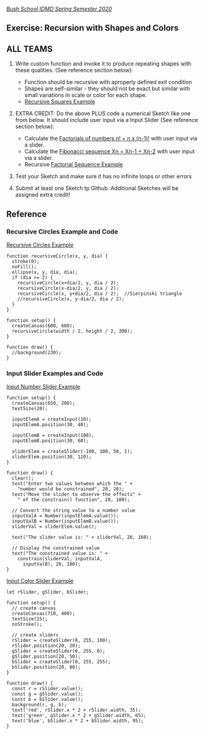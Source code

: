 
[_Bush School IDMD Spring Semester 2020_](https://chandrunarayan.github.io/idmd/)

## Exercise: Recursion with Shapes and Colors


## ALL TEAMS

1. Write custom function and invoke it to produce repeating shapes with these qualities. (See reference section below):
    * Function should be recursive with aproperly defined exit condition
    * Shapes are self-similar - they should not be exact but similar with small variations in scale or color for each shape.
    * [Recursive Squares Example](../code/recursiveSquares)

1. EXTRA CREDIT: Do the above PLUS code a numerical Sketch like one from below. It should include user input via a Input Slider (See reference section below):
    * Calculate the [Factorials of numbers n! = n x (n-1)!](https://www.mathsisfun.com/numbers/factorial.html) with user input via a slider.  
    * Calculate the [Fibonacci sequence Xn = Xn-1 + Xn-2](https://www.mathsisfun.com/numbers/fibonacci-sequence.html) with user input via a slider.  
    * Recursive [Factorial Sequence Example](../code/factorialNums/)

1. Test your Sketch and make sure it has no infinite loops or other errors
1. Submit at least one Sketch tp Github.  Additional Sketches will be assigned extra credit! 

## Reference
### Recursive Circles Example and Code
[Recursive Circles Example](../code/recursiveCircles)
````
function recursiveCircle(x, y, dia) {
  stroke(0);
  noFill();
  ellipse(x, y, dia, dia);
  if (dia >= 2) {
    recursiveCircle(x+dia/2, y, dia / 2);
    recursiveCircle(x-dia/2, y, dia / 2);
    recursiveCircle(x, y+dia/2, dia / 2);  //Sierpinski triangle
    //recursiveCircle(x, y-dia/2, dia / 2);
  }
}

function setup() {
  createCanvas(600, 600);
  recursiveCircle(width / 2, height / 2, 300);
}

function draw() {
  //background(230);
}
````
### Input Slider Examples and Code
[Input Number Slider Example](../../week9/code/inputSlider/)
````
function setup() {
  createCanvas(650, 200);
  textSize(20);

  inputElemA = createInput(10);
  inputElemA.position(30, 40);

  inputElemB = createInput(100);
  inputElemB.position(30, 60);

  sliderElem = createSlider(-100, 100, 50, 1);
  sliderElem.position(30, 120);
}

function draw() {
  clear();
  text("Enter two values between which the " +
    "number would be constrained", 20, 20);
  text("Move the slider to observe the effects" +
    " of the constrain() function", 20, 100);

  // Convert the string value to a number value 
  inputValA = Number(inputElemA.value());
  inputValB = Number(inputElemB.value());
  sliderVal = sliderElem.value();

  text("The slider value is: " + sliderVal, 20, 160);

  // Display the constrained value 
  text("The constrained value is: " +
    constrain(sliderVal, inputValA,
      inputValB), 20, 180);
}
````
[Input Color Slider Example](../code/colorSlider/)
````
let rSlider, gSlider, bSlider;

function setup() {
  // create canvas
  createCanvas(710, 400);
  textSize(15);
  noStroke();

  // create sliders
  rSlider = createSlider(0, 255, 100);
  rSlider.position(20, 20);
  gSlider = createSlider(0, 255, 0);
  gSlider.position(20, 50);
  bSlider = createSlider(0, 255, 255);
  bSlider.position(20, 80);
}

function draw() {
  const r = rSlider.value();
  const g = gSlider.value();
  const b = bSlider.value();
  background(r, g, b);
  text('red', rSlider.x * 2 + rSlider.width, 35);
  text('green', gSlider.x * 2 + gSlider.width, 65);
  text('blue', bSlider.x * 2 + bSlider.width, 95);
}
````
